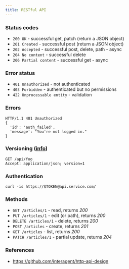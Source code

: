 ```yaml
---
title: RESTful API
---
```


### Status codes

 * `200 OK` - successful get, patch (return a JSON object)
 * `201 Created` - successful post (return a JSON object)
 * `202 Accepted` - successful post, delete, path - async
 * `204 No content` - successful delete
 * `206 Partial content` - successful get - async

### Error status

 * `401 Unauthorized` - not authenticated
 * `403 Forbidden` - authenticated but no permissions
 * `422 Unprocessable entity` - validation

### Errors

    HTTP/1.1 401 Unauthorized
    {
      'id': 'auth_failed',
      'message': "You're not logged in."
    }

### Versioning ([info](https://github.com/interagent/http-api-design#version-with-accepts-header))

    GET /api/foo
    Accept: application/json; version=1

### Authentication

    curl -is https://$TOKEN@api.service.com/

### Methods

 * `GET /articles/1` - read, returns *200*
 * `PUT /articles/1` - edit (or path), returns *200*
 * `DELETE /articles/1` - delete, returns *200*
 * `POST /articles` - create, returns *201*
 * `GET /articles` - list, returns *200*
 * `PATCH /articles/1` - partial update, returns *204*

### References

 * https://github.com/interagent/http-api-design
